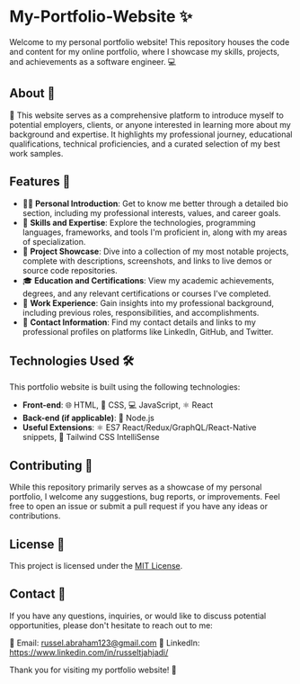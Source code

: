 # My-Portfolio-Website ✨

Welcome to my personal portfolio website! This repository houses the code and content for my online portfolio, where I showcase my skills, projects, and achievements as a software engineer. 💻

## About 🤔

🌟 This website serves as a comprehensive platform to introduce myself to potential employers, clients, or anyone interested in learning more about my background and expertise. It highlights my professional journey, educational qualifications, technical proficiencies, and a curated selection of my best work samples.

## Features 🚀

- 🙋‍♂️ **Personal Introduction**: Get to know me better through a detailed bio section, including my professional interests, values, and career goals.
- 💪 **Skills and Expertise**: Explore the technologies, programming languages, frameworks, and tools I'm proficient in, along with my areas of specialization.
- 🎨 **Project Showcase**: Dive into a collection of my most notable projects, complete with descriptions, screenshots, and links to live demos or source code repositories.
- 🎓 **Education and Certifications**: View my academic achievements, degrees, and any relevant certifications or courses I've completed.
- 💼 **Work Experience**: Gain insights into my professional background, including previous roles, responsibilities, and accomplishments.
- 📧 **Contact Information**: Find my contact details and links to my professional profiles on platforms like LinkedIn, GitHub, and Twitter.

## Technologies Used 🛠️

This portfolio website is built using the following technologies:

- **Front-end**: 🌐 HTML, 🎨 CSS, 💻 JavaScript, ⚛️ React
- **Back-end (if applicable)**: 👾 Node.js
- **Useful Extensions**: ⚛️ ES7 React/Redux/GraphQL/React-Native snippets, 🎨 Tailwind CSS IntelliSense

## Contributing 🤝

While this repository primarily serves as a showcase of my personal portfolio, I welcome any suggestions, bug reports, or improvements. Feel free to open an issue or submit a pull request if you have any ideas or contributions.

## License 📄

This project is licensed under the [MIT License](LICENSE).

## Contact 📩

If you have any questions, inquiries, or would like to discuss potential opportunities, please don't hesitate to reach out to me:

📧 Email: russel.abraham123@gmail.com
💼 LinkedIn: https://www.linkedin.com/in/russeltjahjadi/

Thank you for visiting my portfolio website! 🎉
